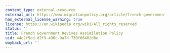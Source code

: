 ```yaml
---
content_type: external-resource
external_url: https://www.migrationpolicy.org/article/french-government-revives-assimilation-policy
has_external_license_warning: true
license: https://en.wikipedia.org/wiki/All_rights_reserved
status: ''
title: French Government Revives Assimilation Policy
uid: 44e2f5cd-d2f9-496c-9a7d-739f66482d8e
wayback_url: ''
---
```

